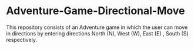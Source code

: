 # Adventure-Game-Directional-Move
This repository consists of an Adventure game in which the user can move in directions by entering directions North (N), West (W), East (E) , South (S) respectively.
